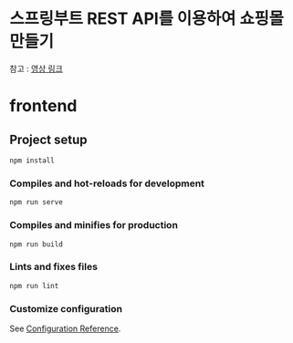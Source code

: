 # 스프링부트 REST API를 이용하여 쇼핑몰 만들기

참고 : [영상 링크](https://youtube.com/watch?v=htYYSszfzv0) 

# frontend

## Project setup
```
npm install
```

### Compiles and hot-reloads for development
```
npm run serve
```

### Compiles and minifies for production
```
npm run build
```

### Lints and fixes files
```
npm run lint
```

### Customize configuration
See [Configuration Reference](https://cli.vuejs.org/config/).

